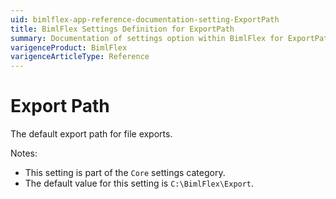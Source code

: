 ```yaml
---
uid: bimlflex-app-reference-documentation-setting-ExportPath
title: BimlFlex Settings Definition for ExportPath
summary: Documentation of settings option within BimlFlex for ExportPath
varigenceProduct: BimlFlex
varigenceArticleType: Reference
---
```


# Export Path

The default export path for file exports.

Notes:

* This setting is part of the `Core` settings category.
* The default value for this setting is `C:\BimlFlex\Export`.
